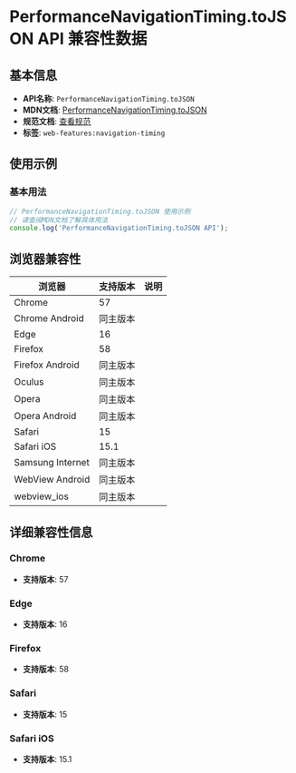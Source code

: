 # PerformanceNavigationTiming.toJSON API 兼容性数据

## 基本信息

- **API名称**: `PerformanceNavigationTiming.toJSON`
- **MDN文档**: [PerformanceNavigationTiming.toJSON](https://developer.mozilla.org/docs/Web/API/PerformanceNavigationTiming/toJSON)
- **规范文档**: [查看规范](https://w3c.github.io/navigation-timing/#dom-performancenavigationtiming-tojson)
- **标签**: `web-features:navigation-timing`

## 使用示例

### 基本用法

```javascript
// PerformanceNavigationTiming.toJSON 使用示例
// 请查阅MDN文档了解具体用法
console.log('PerformanceNavigationTiming.toJSON API');
```

## 浏览器兼容性

| 浏览器 | 支持版本 | 说明 |
|--------|----------|------|
| Chrome | 57 |  |
| Chrome Android | 同主版本 |  |
| Edge | 16 |  |
| Firefox | 58 |  |
| Firefox Android | 同主版本 |  |
| Oculus | 同主版本 |  |
| Opera | 同主版本 |  |
| Opera Android | 同主版本 |  |
| Safari | 15 |  |
| Safari iOS | 15.1 |  |
| Samsung Internet | 同主版本 |  |
| WebView Android | 同主版本 |  |
| webview_ios | 同主版本 |  |

## 详细兼容性信息

### Chrome

- **支持版本**: 57

### Edge

- **支持版本**: 16

### Firefox

- **支持版本**: 58

### Safari

- **支持版本**: 15

### Safari iOS

- **支持版本**: 15.1

